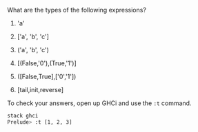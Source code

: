 What are the types of the following expressions?

1.  'a'

2. ['a', 'b', 'c']

3. ('a', 'b', 'c')

4. [(False,'0'),(True,'1')]

5. ([False,True],['0','1'])

6. [tail,init,reverse]


To check your answers, open up GHCi and use the `:t` command.

```bash
stack ghci
Prelude> :t [1, 2, 3]
```
